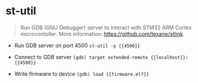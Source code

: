 # st-util
> Run GDB (GNU Debugger) server to interact with STM32 ARM Cortex microcontoller.
> More information: <https://github.com/texane/stlink>.

- Run GDB server on port 4500
`st-util -p {{4500}}`

- Connect to GDB server
`(gdb) target extended-remote {{localhost}}:{{4500}}`

- Write firmware to device
`(gdb) load {{firmware.elf}}`
